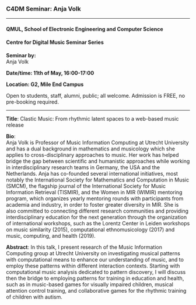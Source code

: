 ### C4DM Seminar: Anja Volk
-----------------

#### QMUL, School of Electronic Engineering and Computer Science

#### Centre for Digital Music Seminar Series

**Seminar by:**   
    Anja Volk

**Date/time:  11th of May, 16:00-17:00**

**Location: G2, Mile End Campus**

Open to students, staff, alumni, public; all welcome.
Admission is FREE, no pre-booking required.

-----------------

<b>Title</b>: Clastic Music: From rhythmic latent spaces to a web-based music release

<b>Bio</b>:  
Anja Volk is Professor of Music Information Computing at Utrecht University and has a dual background in mathematics and musicology which she applies to cross-disciplinary approaches to music. Her work has helped bridge the gap between scientific and humanistic approaches while working in interdisciplinary research teams in Germany, the USA and the Netherlands. Anja has co-founded several international initiatives, most notably the International Society for Mathematics and Computation in Music (SMCM), the flagship journal of the International Society for Music Information Retrieval (TISMIR), and the Women in MIR (WIMIR) mentoring program, which organizes yearly mentoring rounds with participants from academia and industry, in order to foster greater diversity in MIR. She is also committed to connecting different research communities and providing interdisciplinary education for the next generation through the organization of international workshops, such as the Lorentz Center in Leiden workshops on music similarity (2015), computational ethnomusicology (2017) and music, computing, and health (2019).



<b>Abstract</b>:
In this talk, I present research of the Music Information Computing group at Utrecht University on investigating musical patterns with computational means to enhance our understanding of music, and to employ these patterns within different interaction contexts. Starting with computational music analysis dedicated to pattern discovery, I will discuss then the bridge to employing patterns for training in education and health, such as in music-based games for visually impaired children, musical attention control training, and collaborative games for the rhythmic training of children with autism.

